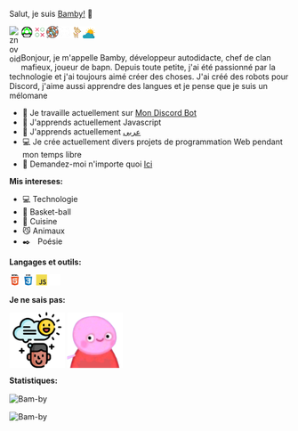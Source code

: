 Salut, je suis [Bamby!](https://github.com/Bam-by) 👋

<a href="https://github.com/zNovoid/Discord.js-V13-Bot-Template">
  <img align="left" alt="znovoid" width="21px" src="https://github.com/zNovoid/zNovoid/blob/main/assets/discord-icono.png" />
</a>
<a href="https://github.com/Bam-by/Super-Mario/tree/main">
  <img align="left" alt="Bam-by" width="21px" src="https://github.com/Bam-by/Bam-by/blob/main/assets/mushroom.png" />
</a>
<a href="https://github.com/Bam-by/3-En-Raya/tree/main">
  <img align="left" alt="Bam-by" width="25px" src="https://github.com/Bam-by/Bam-by/blob/main/assets/triqui.png" />
</a>
<a href="https://github.com/Bam-by/Cifrador-Cesar">
  <img align="left" alt="Bam-by" width="21px" src="https://github.com/Bam-by/Bam-by/blob/main/assets/Cifrador-cesar.png" />
</a>
<a href="https://discord.com/api/oauth2/authorize?client_id=885651144632827964&permissions=8&scope=bot">
  <img align="left" alt="Bam-by" width="22px" src="https://github.com/Bam-by/Bam-by/blob/main/assets/Yami-bot.png" />
</a>
<a href="https://Bam-by.github.io">
  <img align="left" alt="Bam-by" width="22px" src="https://github.com/Bam-by/Bam-by/blob/main/assets/newbamby.png" />
</a>
<a href="https://github.com/Bam-by/Weather-App">
  <img align="left" alt="Bam-by" width="22px" src="https://github.com/Bam-by/Bam-by/blob/main/assets/cloud.png" />
</a>



<br />

<br />

Bonjour, je m'appelle Bamby, développeur autodidacte, chef de clan mafieux, joueur de bapn. Depuis toute petite, j'ai été passionné par la technologie et j'ai toujours aimé créer des choses. J'ai créé des robots pour Discord, j'aime aussi apprendre des langues et je pense que je suis un mélomane

- 🔭 Je travaille actuellement sur [Mon Discord Bot](http://bit.ly/3FyZ9zs)
- 🌱 J'apprends actuellement Javascript
- 📖 J'apprends actuellement [عربى ]()
- 💻 Je crée actuellement divers projets de programmation Web pendant mon temps libre
- 💬 Demandez-moi n'importe quoi [Ici](https://github.com/Bam-by/Bam-by/issues)

**Mis intereses:**

- 💻 Technologie
- 🏀 Basket-ball
- 🥟 Cuisine
- 😼 Animaux
- ✒️ﾠPoésie

**Langages et outils:**  

<code><img height="20" src="https://raw.githubusercontent.com/devicons/devicon/master/icons/html5/html5-original-wordmark.svg"></code>
<code><img height="20" src="https://raw.githubusercontent.com/devicons/devicon/master/icons/css3/css3-original-wordmark.svg"></code>     <code><img height="20" src="https://raw.githubusercontent.com/devicons/devicon/master/icons/javascript/javascript-original.svg"></code>  <code><img height="20" src="https://raw.githubusercontent.com/devicons/devicon/1119b9f84c0290e0f0b38982099a2bd027a48bf1/icons/discordjs/discordjs-plain.svg"></code> 

**Je ne sais pas:**

<a href="https://github.com/Bam-by/positive-messages"><img align="center" alt="Bam-by" width="100px" src="https://github.com/Bam-by/Bam-by/blob/main/assets/2163399.png"><a>
  <a href="https://github.com/Bam-by"><img align="center" alt="Bam-by" width="100px" src="https://github.com/Bam-by/Bam-by/blob/main/assets/peppa.png"><a> 

**Statistiques:**
  
<p><img align="center" src="https://github-readme-streak-stats.herokuapp.com/?user=Bam-by&" alt="Bam-by" /></p>
  
  <p><img align="center" src="https://github-readme-stats.vercel.app/api/top-langs/?username=anuraghazra&layout=compact" alt="Bam-by" /></p>
  

  
  
  
  
  
  
  
  <!--


**zNovoid/zNovoid** is a ✨ _special_ ✨ repository because its `README.md` (this file) appears on your GitHub profile.
